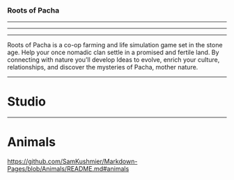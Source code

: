 ### Roots of Pacha
---
---
---
Roots of Pacha is a co-op farming and life simulation game set in the stone age. Help your once nomadic clan settle in a promised and fertile land. By connecting with nature you’ll develop Ideas to evolve, enrich your culture, relationships, and discover the mysteries of Pacha, mother nature.

---
# Studio


---
# Animals
https://github.com/SamKushmier/Markdown-Pages/blob/Animals/README.md#animals
